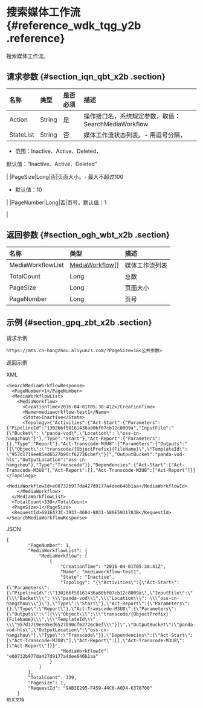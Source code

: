 # 搜索媒体工作流 {#reference_wdk_tqg_y2b .reference}

搜索媒体工作流。

## 请求参数 {#section_iqn_qbt_x2b .section}

|名称|类型|是否必须|描述|
|:-|:-|:---|:-|
|Action|String|是|操作接口名，系统规定参数，取值：SearchMediaWorkflow|
|StateList|String|否|媒体工作流状态列表。-   用逗号分隔，
-   范围：Inactive、Active、Deleted，

默认值：“Inactive、Active、Deleted”

|
|PageSize|Long|否|页面大小。-   最大不超过100
-   默认值：10

|
|PageNumber|Long|否|页号。默认值：1

|

## 返回参数 {#section_ogh_wbt_x2b .section}

|名称|类型|描述|
|:-|:-|:-|
|MediaWorkflowList|[MediaWorkflow](intl.zh-CN/API参考/数据类型.md#)\[\]|媒体工作流列表|
|TotalCount|Long|总数|
|PageSize|Long|页面大小|
|PageNumber|Long|页号|

## 示例 {#section_gpq_zbt_x2b .section}

请求示例

```
https://mts.cn-hangzhou.aliyuncs.com/?PageSize=1&<公共参数>
```

返回示例

XML

```
<SearchMediaWorkflowResponse> 
  <PageNumber>1</PageNumber>  
  <MediaWorkflowList> 
    <MediaWorkflow> 
      <CreationTime>2016-04-01T05:38:41Z</CreationTime>  
      <Name>mediaworkflow-test1</Name>  
      <State>Inactive</State>  
      <Topology>{"Activities":{"Act-Start":{"Parameters":{"PipelineId":"130266f58161436a80bf07cb12c8009a","InputFile":"{\"Bucket\": \"panda-vod\",\"Location\": \"oss-cn-hangzhou\"}"},"Type":"Start"},"Act-Report":{"Parameters":{},"Type":"Report"},"Act-Transcode-M3U8":{"Parameters":{"Outputs":"[{\"Object\":\"transcode/{ObjectPrefix}{FileName}\",\"TemplateId\": \"957d1719ee85ed6527b90cf62726cbef\"}]","OutputBucket":"panda-vod-hls","OutputLocation":"oss-cn-hangzhou"},"Type":"Transcode"}},"Dependencies":{"Act-Start":["Act-Transcode-M3U8"],"Act-Report":[],"Act-Transcode-M3U8":["Act-Report"]}}</Topology>  
      <MediaWorkflowId>e00732b977da427d9177a4dee646b1aa</MediaWorkflowId> 
    </MediaWorkflow> 
  </MediaWorkflowList>  
  <TotalCount>339</TotalCount>  
  <PageSize>1</PageSize>  
  <RequestId>691EA73C-3937-4604-8031-580E5931783B</RequestId> 
</SearchMediaWorkflowResponse>
```

JSON

```
{
        "PageNumber": 1,
        "MediaWorkflowList": {
            "MediaWorkflow": [
                {
                    "CreationTime": "2016-04-01T05:38:41Z",
                    "Name": "mediaworkflow-test1",
                    "State": "Inactive",
                    "Topology": "{\"Activities\":{\"Act-Start\":{\"Parameters\":{\"PipelineId\":\"130266f58161436a80bf07cb12c8009a\",\"InputFile\":\"{\\\"Bucket\\\": \\\"panda-vod\\\",\\\"Location\\\": \\\"oss-cn-hangzhou\\\"}\"},\"Type\":\"Start\"},\"Act-Report\":{\"Parameters\":{},\"Type\":\"Report\"},\"Act-Transcode-M3U8\":{\"Parameters\":{\"Outputs\":\"[{\\\"Object\\\":\\\"transcode/{ObjectPrefix}{FileName}\\\",\\\"TemplateId\\\": \\\"957d1719ee85ed6527b90cf62726cbef\\\"}]\",\"OutputBucket\":\"panda-vod-hls\",\"OutputLocation\":\"oss-cn-hangzhou\"},\"Type\":\"Transcode\"}},\"Dependencies\":{\"Act-Start\":[\"Act-Transcode-M3U8\"],\"Act-Report\":[],\"Act-Transcode-M3U8\":[\"Act-Report\"]}}",
                    "MediaWorkflowId": "e00732b977da427d9177a4dee646b1aa"
                }
            ]
        },
        "TotalCount": 339,
        "PageSize": 1,
        "RequestId": "9AB3E295-F459-44C6-A0D4-6370700"
    }
相关文档
```

